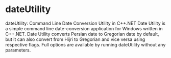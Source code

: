 # dateUtility
dateUtility: Command Line Date Conversion Utility in C++.NET
Date Utility is a simple command line date-conversion application for Windows written in C++.NET.
Date Utility converts Persian date to Gregorian date by default, but it can also convert from Hijri to Gregorian and vice versa 
using respective flags. Full options are available by running dateUtility without any parameters. 

